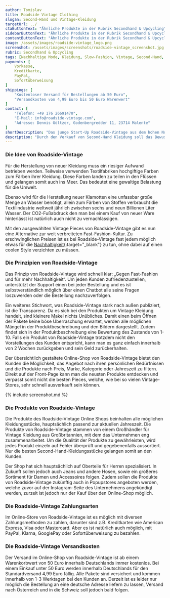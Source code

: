 ```yaml
---
author: Tomislav
title: Roadside Vintage Clothing
slogan: Second-Hand und Vintage-Kleidung
targetUrl: ../
ctaButtonText: "Ähnliche Produkte in der Rubrik Secondhand & Upcycling"
sidebarButtonText: "Ähnliche Produkte in der Rubrik Secondhand & Upcycling"
contentButtonText: "Ähnliche Produkte in der Rubrik Secondhand & Upcycling"
image: /assets/images/roadside-vintage_logo.png
screenshot: /assets/images/screenshots/roadside-vintage_screenshot.jpg
rubric: Secondhand & Upcycling
tags: [Nachhaltige Mode, Kleidung, Slow-Fashion, Vintage, Second-Hand, Gebrauchtware]
payments: [
    Vorkasse,
    Kreditkarte,
    PayPal,
    Sofortüberweisung
]
shippings: [
    "Kostenloser Versand für Bestellungen ab 50 Euro",
    "Versandkosten von 4,99 Euro bis 50 Euro Warenwert"
]
contact: [
    "Telefon: +49 176 26691470",
    "E-Mail: info@roadside-vintage.com",
    "Adresse: Dennis Göltzer, Godenbergredder 11, 23714 Malente"
]
shortDescription: "Das junge Start-Up Roadside-Vintage aus dem hohen Norden hat sich auf den Verkauf von hochwertiger Vintage Kleidung spezialisiert."
description: "Durch den Verkauf von Second-Hand Kleidung soll das Bewusstsein für die Nachhaltigkeit gesteigert werden und das Wegwerfen von noch einwandfreien Pieces verhindert werden."
---
```


### Die Idee von Roadside-Vintage

Für die Herstellung von neuer Kleidung muss ein riesiger Aufwand betrieben werden. Teilweise verwenden Textilfabriken hochgiftige Farben zum Färben ihrer Kleidung. Diese Farben landen zu teilen in den Flüssen und gelangen somit auch ins Meer. Das bedeutet eine gewaltige Belastung für die Umwelt.

Ebenso wird für die Herstellung neuer Klamotten eine unfassbar große Menge an Wasser benötigt, allein zum Färben von Stoffen verbraucht die Textilindustrie weltweit jährlich zwischen sechs und neun Billionen Liter Wasser. Der CO2-Fußabdruck den man bei einem Kauf von neuer Ware hinterlässt ist natürlich auch nicht zu vernachlässigen.

Mit den ausgewählten Vintage Pieces von Roadside-Vintage gibt es nun eine Alternative zur weit verbreiteten Fast-Fashion-Kultur. Zu erschwinglichen Preisen ist es bei Roadside-Vintage fast jedem möglich etwas für die [Nachhaltigkeit](https://roadside-vintage.com/pages/uber-uns){:target="_blank"} zu tun, ohne dabei auf einen coolen Style verzichten zu müssen.

### Die Prinzipien von Roadside-Vintage

Das Prinzip von Roadside-Vintage wird schnell klar: „Gegen Fast-Fashion und für mehr Nachhaltigkeit“. Um jeden Kunden zufriedenzustellen, unterstützt der Support einen bei jeder Bestellung und es ist selbstverständlich möglich über einen Chatbot alle seine Fragen loszuwerden oder die Bestellung nachzuverfolgen.

Ein weiteres Stichwort, was Roadside-Vintage stark nach außen publiziert, ist die Transparenz. Da es sich bei den Produkten um Vintage Kleidung handelt, sind kleinere Makel nichts Unübliches. Damit einen beim Öffnen der Pakete keine böse Überraschung erwartet, werden alle möglichen Mängel in der Produktbeschreibung und den Bildern dargestellt. Zudem findet sich in der Produktbeschreibung eine Bewertung des Zustands von 1-10. Falls ein Produkt von Roadside-Vintage trotzdem nicht den Vorstellungen des Kunden entspricht, kann man es ganz einfach innerhalb von 2 Wochen zurückgeben und sein Geld zurückerhalten.

Der übersichtlich gestaltete Online-Shop von Roadside-Vintage bietet den Kunden die Möglichkeit, das Angebot nach ihren persönlichen Bedürfnissen und die Produkte nach Preis, Marke, Kategorie oder Jahreszeit zu filtern. Direkt auf der Front-Page kann man die neusten Produkte entdecken und verpasst somit nicht die besten Pieces, welche, wie bei so vielen Vintage-Stores, sehr schnell ausverkauft sein können.

{% include screenshot.md %}

### Die Produkte von Roadside-Vintage

Die Produkte des Roadside-Vintage Online Shops beinhalten alle möglichen Kleidungsstücke, hauptsächlich passend zur aktuellen Jahreszeit. Die Produkte von Roadside-Vintage stammen von einem Großhändler für Vintage Kleidung aus Großbritannien, mit dem das Unternehmen eng zusammenarbeitet. Um die Qualität der Produkte zu gewährleisten, wird jedes Produkt einzeln auf Fehler überprüft und gegebenenfalls aussortiert. Nur die besten Second-Hand-Kleidungsstücke gelangen somit an den Kunden.

Der Shop hat sich hauptsächlich auf Oberteile für Herren spezialisiert. In Zukunft sollen jedoch auch Jeans und andere Hosen, sowie ein größeres Sortiment für Damen und Accessoires folgen. Zudem sollen die Produkte von Roadside-Vintage zukünftig auch in Popupstores angeboten werden, welche zuvor auf der Instagram-Seite des Unternehmens angekündigt werden, zurzeit ist jedoch nur der Kauf über den Online-Shop möglich.

### Die Roadside-Vintage Zahlungsarten

Im Online-Store von Roadside-Vintage ist es möglich mit diversen Zahlungsmethoden zu zahlen, darunter sind z.B. Kreditkarten wie American Express, Visa oder Mastercard. Aber es ist natürlich auch möglich, mit PayPal, Klarna, GooglePay oder Sofortüberweisung zu bezahlen.

### Die Roadside-Vintage Versandkosten

Der Versand im Online-Shop von Roadside-Vintage ist ab einem Warenkorbwert von 50 Euro innerhalb Deutschlands immer kostenlos. Bei einem Einkauf unter 50 Euro werden innerhalb Deutschlands für den Standardversand 4,99 Euro fällig. Alle Pakete sind versichert und kommen innerhalb von 1-3 Werktagen bei den Kunden an. Derzeit ist es leider nur möglich die Bestellung an eine deutsche Adresse liefern zu lassen, Versand nach Österreich und in die Schweiz soll jedoch bald folgen.